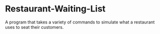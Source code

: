 # Restaurant-Waiting-List
A program that takes a variety of commands to simulate what a restaurant uses to seat their customers.
